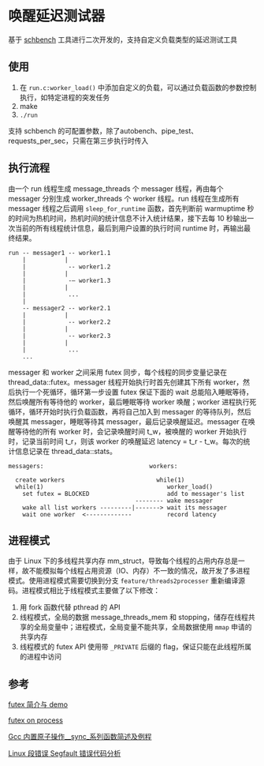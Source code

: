# 唤醒延迟测试器

基于 [schbench](https://git.kernel.org/pub/scm/linux/kernel/git/mason/schbench.git/) 工具进行二次开发的，支持自定义负载类型的延迟测试工具

## 使用

1. 在 `run.c:worker_load()` 中添加自定义的负载，可以通过负载函数的参数控制执行，如特定进程的突发任务
2. make
3. `./run`

支持 schbench 的可配置参数，除了autobench、pipe_test、requests_per_sec，只需在第三步执行时传入

## 执行流程

由一个 run 线程生成 message_threads 个 messager 线程，再由每个 messager 分别生成 worker_threads 个 worker 线程。run 线程在生成所有 messager 线程之后调用 `sleep_for_runtime` 函数，首先判断前 warmuptime 秒的时间为热机时间，热机时间的统计信息不计入统计结果，接下去每 10 秒输出一次当前的所有线程统计信息，最后到用户设置的执行时间 runtime 时，再输出最终结果。

```
run -- messager1 -- worker1.1
    |           | 
    |            -- worker1.2
    |           | 
    |            -— worker1.3
    |           |
    |            ...
    |
    -- messager2 -- worker2.1
    |           | 
    |            -- worker2.2
    |           | 
    |            -- worker2.3
    |           |
    |            ...
    ...
```

messager 和 worker 之间采用 futex 同步，每个线程的同步变量记录在 thread_data::futex。messager 线程开始执行时首先创建其下所有 worker，然后执行一个死循环，循环第一步设置 futex 保证下面的 wait 总能陷入睡眠等待，然后唤醒所有等待他的 worker，最后睡眠等待 worker 唤醒；worker 进程执行死循环，循环开始时执行负载函数，再将自己加入到 messager 的等待队列，然后唤醒其 messager，睡眠等待其 messager，最后记录唤醒延迟。messager 在唤醒等待他的所有 worker 时，会记录唤醒时间 t_w，被唤醒的 worker 开始执行时，记录当前时间 t_r，则该 worker 的唤醒延迟 latency = t_r - t_w。每次的统计信息记录在  thread_data::stats。

``` 
messagers:                              workers:

  create workers                          while(1)
  while(1)                                   worker_load()
    set futex = BLOCKED                      add to messager's list
                                    -------- wake messager
    wake all list workers ---------|-------> wait its messager
    wait one worker  <-------------          record latency
```

## 进程模式

由于 Linux 下的多线程共享内存 mm_struct，导致每个线程的占用内存总是一样，故不能模拟每个线程占用资源（IO、内存）不一致的情况，故开发了多进程模式。使用进程模式需要切换到分支 `feature/threads2processer` 重新编译源码。进程模式相比于线程模式主要做了以下修改：

1. 用 fork 函数代替 pthread 的 API
2. 线程模式，全局的数据 message_threads_mem 和 stopping，储存在线程共享的全局变量中；进程模式，全局变量不能共享，全局数据使用 `mmap` 申请的共享内存
3. 线程模式的 futex API 使用带 `_PRIVATE` 后缀的 flag，保证只能在此线程所属的进程中访问

## 参考

[futex 简介与 demo](http://man.he.net/man2/futex)

[futex on process](https://github.com/eliben/code-for-blog/blob/master/2018/futex-basics/futex-basic-process.c)

[Gcc 内置原子操作__sync_系列函数简述及例程](https://zhuanlan.zhihu.com/p/32303037)

[Linux 段错误 Segfault 错误代码分析](https://blog.csdn.net/SweeNeil/article/details/84136290)
